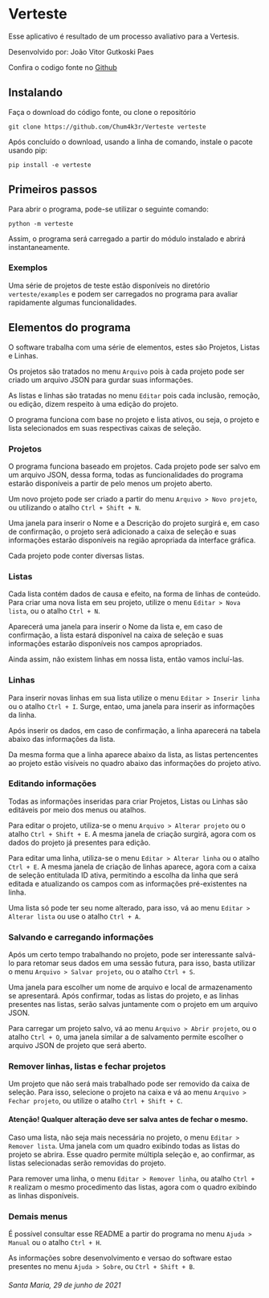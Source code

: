# Verteste

Esse aplicativo é resultado de um processo avaliativo para a Vertesis.

Desenvolvido por: João Vitor Gutkoski Paes

Confira o codigo fonte no [Github](https://github.com/Chum4k3r/Verteste)


## Instalando

Faça o download do código fonte, ou clone o repositório

```
git clone https://github.com/Chum4k3r/Verteste verteste
```

Após concluído o download, usando a linha de comando, instale o pacote usando pip:

```
pip install -e verteste
```


## Primeiros passos

Para abrir o programa, pode-se utilizar o seguinte comando:

```
python -m verteste
```

Assim, o programa será carregado a partir do módulo instalado e abrirá instantaneamente.

### Exemplos

Uma série de projetos de teste estão disponíveis no diretório `verteste/examples` e podem ser carregados no programa
para avaliar rapidamente algumas funcionalidades.


## Elementos do programa

O software trabalha com uma série de elementos, estes são Projetos, Listas e Linhas.

Os projetos são tratados no menu `Arquivo` pois à cada projeto pode ser criado um arquivo JSON para gurdar suas informações.

As listas e linhas são tratadas no menu `Editar` pois cada inclusão, remoção, ou edição, dizem respeito à uma edição do projeto.

O programa funciona com base no projeto e lista ativos, ou seja, o projeto e lista selecionados em suas respectivas caixas de seleção.


### Projetos

O programa funciona baseado em projetos. Cada projeto pode ser salvo em um arquivo JSON,
dessa forma, todas as funcionalidades do programa estarão disponíveis a partir de pelo menos um projeto aberto.

Um novo projeto pode ser criado a partir do menu `Arquivo > Novo projeto`, ou utilizando o atalho `Ctrl + Shift + N`.

Uma janela para inserir o Nome e a Descrição do projeto surgirá e, em caso de confirmação,
o projeto será adicionado a caixa de seleção e suas informações estarão disponíveis na região apropriada da interface gráfica.

Cada projeto pode conter diversas listas.


### Listas

Cada lista contém dados de causa e efeito, na forma de linhas de conteúdo.
Para criar uma nova lista em seu projeto, utilize o menu `Editar > Nova lista`, ou o atalho `Ctrl + N`.

Aparecerá uma janela para inserir o Nome da lista e, em caso de confirmação, a lista estará disponível na caixa de seleção
e suas informações estarão disponíveis nos campos apropriados.

Ainda assim, não existem linhas em nossa lista, então vamos incluí-las.


### Linhas

Para inserir novas linhas em sua lista utilize o menu `Editar > Inserir linha` ou o atalho `Ctrl + I`.
Surge, entao, uma janela para inserir as informações da linha.

Após inserir os dados, em caso de confirmação, a linha aparecerá na tabela abaixo das informações da lista.

Da mesma forma que a linha aparece abaixo da lista, as listas pertencentes ao projeto estão visíveis
no quadro abaixo das informações do projeto ativo.


### Editando informações

Todas as informações inseridas para criar Projetos, Listas ou Linhas são editáveis por meio dos menus ou atalhos.

Para editar o projeto, utiliza-se o menu `Arquivo > Alterar projeto` ou o atalho `Ctrl + Shift + E`. A mesma janela de criação
surgirá, agora com os dados do projeto já presentes para edição.

Para editar uma linha, utiliza-se o menu `Editar > Alterar linha` ou o atalho `Ctrl + E`. A mesma janela de criação de linhas aparece,
agora com a caixa de seleção entitulada ID ativa, permitindo a escolha da linha que será editada e atualizando os campos
com as informações pré-existentes na linha.

Uma lista só pode ter seu nome alterado, para isso, vá ao menu `Editar > Alterar lista` ou use o atalho `Ctrl + A`.


### Salvando e carregando informações

Após um certo tempo trabalhando no projeto, pode ser interessante salvá-lo para retomar seus dados em uma sessão futura, para isso,
basta utilizar o menu `Arquivo > Salvar projeto`, ou o atalho `Ctrl + S`.

Uma janela para escolher um nome de arquivo e local de armazenamento se apresentará. Após confirmar, todas as listas do projeto,
e as linhas presentes nas listas, serão salvas juntamente com o projeto em um arquivo JSON.

Para carregar um projeto salvo, vá ao menu `Arquivo > Abrir projeto`, ou o atalho `Ctrl + O`, uma janela similar a de salvamento
permite escolher o arquivo JSON de projeto que será aberto.


### Remover linhas, listas e fechar projetos

Um projeto que não será mais trabalhado pode ser removido da caixa de seleção. Para isso, selecione o projeto na caixa e vá ao menu
`Arquivo > Fechar projeto`, ou utilize o atalho `Ctrl + Shift + C`.

#### **Atenção! Qualquer alteração deve ser salva antes de fechar o mesmo.**

Caso uma lista, não seja mais necessária no projeto, o menu `Editar > Remover lista`. Uma janela com um quadro exibindo todas as listas
do projeto se abrira. Esse quadro permite múltipla seleção e, ao confirmar, as listas selecionadas serão removidas do projeto.

Para remover uma linha, o menu `Editar > Remover linha`, ou atalho `Ctrl + R` realizam o mesmo procedimento das listas, agora com o quadro
exibindo as linhas disponíveis.


### Demais menus

É possível consultar esse README a partir do programa no menu `Ajuda > Manual` ou o atalho `Ctrl + H`.

As informações sobre desenvolvimento e versao do software estao presentes no menu `Ajuda > Sobre`, ou `Ctrl + Shift + B`.




###### Santa Maria, 29 de junho de 2021
